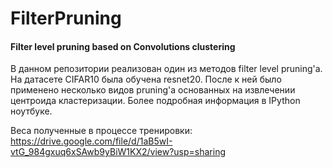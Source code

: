 # FilterPruning
#### Filter level pruning based on Convolutions clustering

В данном репозитории реализован один из методов filter level pruning'a.
На датасете CIFAR10 была обучена resnet20. После к ней было применено несколько видов pruning'a основанных на извлечении центроида кластеризации.
Более подробная информация в IPython ноутбуке.

Веса полученные в процессе тренировки: https://drive.google.com/file/d/1aB5wI-vtG_984gxuq6xSAwb9yBiW1KX2/view?usp=sharing
